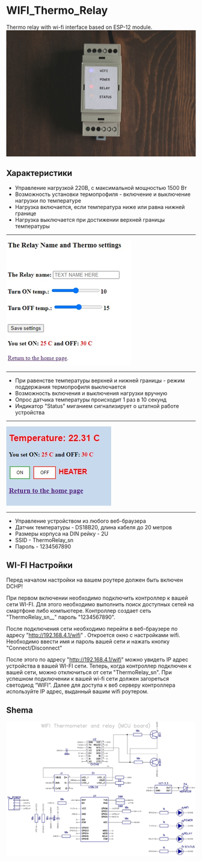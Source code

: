 # WIFI_Thermo_Relay #
Thermo relay with wi-fi interface based on ESP-12 module.
![Main pic](pics/1.JPG)

## Характеристики ##
* Управление нагрузкой 220В, с максимальной мощностью 1500 Вт
* Возможность установки термопрофиля - включение и выключение нагрузки по температуре
* Нагрузка включается, если температура ниже или равна нижней границе
* Нагрузка выключается при достижении верхней границы температуры
***
![Config pic](pics/Config_page.jpg)
***
* При равенстве температуры верхней и нижней границы - режим поддержания термопрофиля выключается
* Возможность включения и выключения нагрузки вручную
* Опрос датчика температуры происходит 1 раз в 10 секунд
* Индикатор "Status" миганием сигнализирует о штатной работе устройства
***
![Control pic](pics/Control_page.jpg)
***
* Управление устройством из любого веб-браузера
* Датчик температуры - DS18B20, длина кабеля до 20 метров
* Размеры корпуса на DIN рейку - 2U
* SSID - ThermoRelay_sn
* Пароль - 1234567890

## WI-FI Настройки ##
Перед началом настройки на вашем роутере должен быть включен DCHP!

При первом включении необходимо подключить контроллер к вашей сети WI-FI. Для этого необходимо выполнить поиск доступных сетей на смартфоне либо компьютере. Контроллер создает сеть "ThermoRelay_sn__" пароль "1234567890".

После подключения сети необходимо перейти в веб-браузере по адресу "http://192.168.4.1/wifi" . Откроется окно с настройками wifi. Необходимо ввести имя и пароль вашей сети и нажать кнопку  "Connect/Disconnect"

После этого по адресу "http://192.168.4.1/wifi" можно увидеть IP адрес устройства в вашей WI-FI сети. 
Теперь, когда контроллер подключен к вашей сети, можно отключиться от сети "ThermoRelay_sn". 
При успешном подключении к вашей wi-fi сети должен загореться светодиод “WIFI”. Далее для доступа к веб серверу контроллера используйте IP адрес, выданный вашим  wifi роутером.

## Shema ##
![Shema pic](DipTrace/thermo_mcu.jpg)


